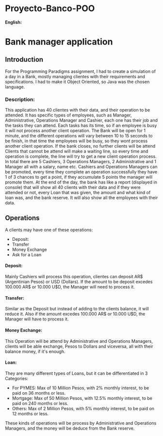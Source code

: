 # Proyecto-Banco-POO
#### English:
# Bank manager application
## Introduction
For the Programming Paradigms assignment, I had to create a simulation of a day in a Bank, mostly managing clientes with their requirements and specifications. I had to make it Object Oriented, so Java was the chosen language.

### Description:
 This application has 40 clientes with their data, and their operation to be attended. It has specific types of employees, such as Manager, Administrative, Operations Manager and Cashier, each one has their job and the tasks they can attend. Each tasks has its time, so if an employee is busy it will not process another client operation. 
 The Bank will be open for 1 minute, and the different operations will vary between 10 to 15 seconds to be finish, in that time the employees will be busy, so they wont process another client operation. If the bank closes, no further clients will be attend 
 Clients that cannot be attend will make a waiting line, so every time and operation is complete, the line will try to get a  new client operation process.
 In total there are 5 Cashiers, 3 Operations Managers, 2 Administrative and 1 Manager all with a salary, name etc. 
 Cashiers and Operations Managers can be promoted, every time they complete an operation successfully they have 1 of 3 chances to get a point, if they accumulate 5 points the manager will promote them.
 At the end of the day, the bank has like a report (displayed in console) that will show all 40 clients with their data and if they were attended or not, every Loan that was given, the amount and what kind of loan was, and the bank reserve. It will also show all the employees with their data.


## Operations
A clients may have one of these operations:
 - Deposit: 
 - Transfer
 - Money Exchange
 - Ask for a Loan

#### Deposit:
Mainly Cashiers will process this operation, clientes can deposit AR$ (Argentinian Pesos) or USD (Dollars). If the amount to be deposit excedes 100.000 AR$ or 10.000 U$D, the Manager will need to process it. 

#### Transfer:
Similar as the Deposit but instead of adding to the clients balance, it will reduce it. Also if the amount excedes 100.000 AR$ or 10.000 U$D, the Manager will have to process it.

#### Money Exchange:
This Operation will be attend by Administrative and Operations Managers, clients will be able exchange, Pesos to Dollars and viceversa, all with their balance money, if it's enough. 

#### Loan: 
They are many different types of Loans, but it can be differentiated in 3 Categories:
- For PYMES: Max of 10 Million Pesos, with 2% monthly interest, to be paid on 36 months or less.
- Mortgage: Max of 50 Million Pesos, with 12.5% monthly interest, to be paid on 240 months or less.
- Others: Max of 2 Million Pesos, with 5% monthly interest, to be paid on 12 months or less.

These kinds of operations will be process by Administrative and Operations Managers, and the money will be deduce from the Bank reserve.
